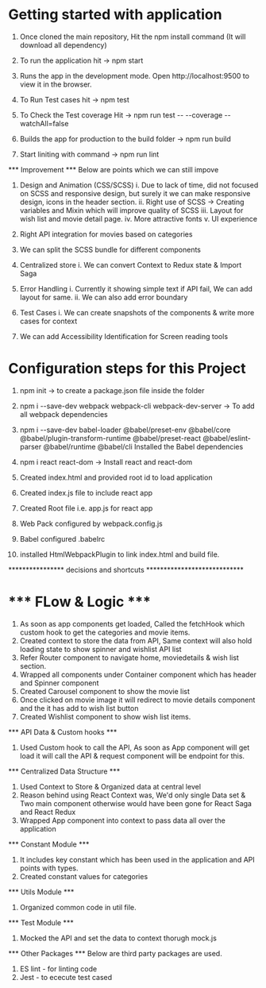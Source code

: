 # Getting started with application

1. Once cloned the main repository, Hit the npm install command (It will download all dependency)

2. To run the application hit -> npm start

3. Runs the app in the development mode.
Open http://localhost:9500 to view it in the browser.

4. To Run Test cases hit -> npm test

5. To Check the Test coverage Hit -> npm run test -- --coverage --watchAll=false

6. Builds the app for production to the build folder -> npm run build

7. Start liniting with command -> npm run lint

*** Improvement ***
Below are points which we can still impove

1. Design and Animation  (CSS/SCSS)
i. Due to lack of time, did not focused on SCSS and responsive design, but surely it we can make responsive design, icons in the header section.
ii. Right use of SCSS -> Creating variables and Mixin which will improve quality of SCSS
iii. Layout for wish list and movie detail page.
iv. More attractive fonts
v. UI experience

2. Right API integration for movies based on categories

3. We can split the SCSS bundle for different components 

4. Centralized store
i. We can convert Context to Redux state & Import Saga

5. Error Handling
i. Currently it showing simple text if API fail, We can add layout for same.
ii. We can also add error boundary

6. Test Cases
i. We can create snapshots of the components & write more cases for context

9. We can add Accessibility Identification for Screen reading tools


# Configuration steps for this Project

1. npm init -> to create a package.json file inside the folder

2. npm i --save-dev webpack webpack-cli webpack-dev-server -> To add all webpack dependencies

3. npm i --save-dev babel-loader @babel/preset-env @babel/core 
@babel/plugin-transform-runtime 
@babel/preset-react 
@babel/eslint-parser 
@babel/runtime
@babel/cli
Installed the Babel dependencies

4. npm i react react-dom -> Install react and react-dom

5. Created index.html and provided root id to load application

6. Created index.js file to include react app 

7. Created Root file i.e. app.js for react app

8. Web Pack configured by webpack.config.js

9. Babel configured .babelrc

10. installed HtmlWebpackPlugin to link index.html and build file.


**************** decisions and shortcuts ****************************

# *** FLow & Logic ***

1. As soon as app components get loaded, Called the fetchHook which custom hook to get the categories and movie items.
2. Created context to store the data from API, Same context will also hold loading state to show spinner and wishlist API list
3. Refer Router component to navigate home, moviedetails & wish list section.
4. Wrapped all components under Container component which has header and Spinner component
5. Created Carousel component to show the movie list
6. Once clicked on movie image it will redirect to movie details component and the it has add to wish list button
7. Created Wishlist component to show wish list items.

*** API Data & Custom hooks ***

1. Used Custom hook to call the API, As soon as App component will get load it will call the API & request component will be endpoint for this.

*** Centralized Data Structure ***

1. Used Context to Store & Organized data at central level
2. Reason behind using React Context was, We'd only single Data set & Two main component otherwise would have been gone for React Saga and React Redux
3. Wrapped App component into context to pass data all over the application

*** Constant Module ***

1. It includes key constant which has been used in the application and API points with types.
2. Created constant values for categories

*** Utils Module ***

1. Organized common code in util file.

*** Test Module ***

1. Mocked the API and set the data to context thorugh mock.js

*** Other Packages ***
Below are third party packages are used.

1. ES lint - for linting code
2. Jest - to ececute test cased
